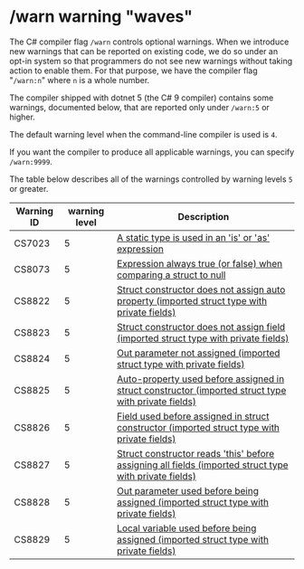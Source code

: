 ﻿# /warn warning "waves"

The C# compiler flag `/warn` controls optional warnings.
When we introduce new warnings that can be reported on existing code,
we do so under an opt-in system so that programmers do not see new warnings
without taking action to enable them.
For that purpose, we have the compiler flag "`/warn:n`"
where `n` is a whole number.

The compiler shipped with dotnet 5 (the C# 9 compiler) contains some warnings, documented below, that
are reported only under `/warn:5` or higher.

The default warning level when the command-line compiler is used is `4`.

If you want the compiler to produce all applicable warnings, you can specify
`/warn:9999`.

The table below describes all of the warnings controlled by warning levels `5` or greater.

| Warning ID | warning level | Description |
|------------|---------|-------------|
| CS7023 | 5 | [A static type is used in an 'is' or 'as' expression](https://github.com/dotnet/roslyn/issues/30198) |
| CS8073 | 5 | [Expression always true (or false) when comparing a struct to null](https://github.com/dotnet/roslyn/issues/45744) |
| CS8822 | 5 | [Struct constructor does not assign auto property (imported struct type with private fields)](https://github.com/dotnet/roslyn/issues/30194) |
| CS8823 | 5 | [Struct constructor does not assign field (imported struct type with private fields)](https://github.com/dotnet/roslyn/issues/30194) |
| CS8824 | 5 | [Out parameter not assigned (imported struct type with private fields)](https://github.com/dotnet/roslyn/issues/30194) |
| CS8825 | 5 | [Auto-property used before assigned in struct constructor (imported struct type with private fields)](https://github.com/dotnet/roslyn/issues/30194) |
| CS8826 | 5 | [Field used before assigned in struct constructor (imported struct type with private fields)](https://github.com/dotnet/roslyn/issues/30194) |
| CS8827 | 5 | [Struct constructor reads 'this' before assigning all fields (imported struct type with private fields)](https://github.com/dotnet/roslyn/issues/30194) |
| CS8828 | 5 | [Out parameter used before being assigned (imported struct type with private fields)](https://github.com/dotnet/roslyn/issues/30194) |
| CS8829 | 5 | [Local variable used before being assigned (imported struct type with private fields)](https://github.com/dotnet/roslyn/issues/30194) |
